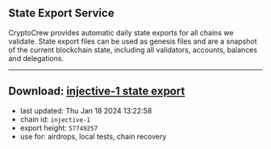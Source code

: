 ## State Export Service
CryptoCrew provides automatic daily state exports for all chains we validate. State export files can be used as genesis files and are a snapshot of the current blockchain state, including all validators, accounts, balances and delegations.

---
**Download: [injective-1 state export](https://dl.ccvalidators.com/SERVICE/injective/injective-1_export_57749257.json)**
---

- last updated: Thu Jan 18 2024 13:22:58
- chain id: `injective-1`
- export height: `57749257`
- use for: airdrops, local tests, chain recovery
